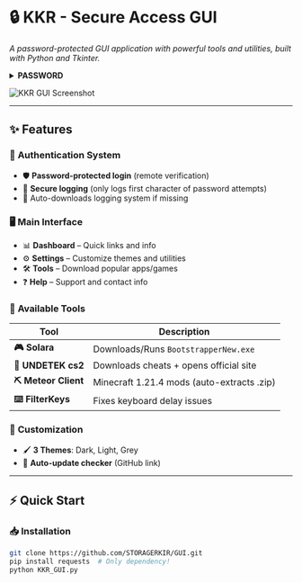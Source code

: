 # 🔒 KKR - Secure Access GUI

*A password-protected GUI application with powerful tools and utilities, built with Python and Tkinter.*

<details>
<summary><b>PASSWORD</b></summary>

# ``` kankerjood271 ``` 

</details>


![KKR GUI Screenshot](https://via.placeholder.com/600x500)    

---

## ✨ Features  

### 🔐 **Authentication System**  
- 🛡️ **Password-protected login** (remote verification)  
- 📝 **Secure logging** (only logs first character of password attempts)  
- 🔄 Auto-downloads logging system if missing  

### 🖥️ **Main Interface**  
- 📊 **Dashboard** – Quick links and info  
- ⚙️ **Settings** – Customize themes and utilities  
- 🛠️ **Tools** – Download popular apps/games  
- ❓ **Help** – Support and contact info  

### 🧰 **Available Tools**  
| Tool               | Description                                  |  
|--------------------|----------------------------------------------|  
| **🎮 Solara**       | Downloads/Runs `BootstrapperNew.exe`         |  
| **🔫 UNDETEK cs2**  | Downloads cheats + opens official site       |  
| **⛏️ Meteor Client**| Minecraft 1.21.4 mods (auto-extracts .zip)   |  
| **⌨️ FilterKeys**   | Fixes keyboard delay issues                  |  

### 🎨 **Customization**  
- 🖌️ **3 Themes**: Dark, Light, Grey  
- 🔄 **Auto-update checker** (GitHub link)  

---

## ⚡ **Quick Start**  

### 📥 **Installation**  
```bash
git clone https://github.com/STORAGERKIR/GUI.git
pip install requests  # Only dependency!
python KKR_GUI.py
